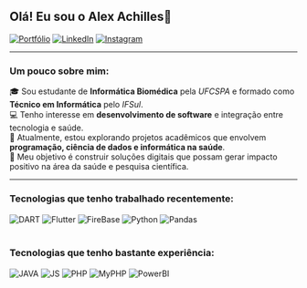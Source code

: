 
## Olá! Eu sou o Alex Achilles👋

[![Portfólio](https://img.shields.io/badge/Portf%C3%B3lio-darkgreen?style=for-the-badge)](https://funny-gelato-1b85ae.netlify.app/)
[![LinkedIn](https://img.shields.io/badge/linkedin-%230077B5.svg?style=for-the-badge&logo=linkedin&logoColor=white)](https://www.linkedin.com/in/alexandre-achilles/)
[![Instagram](https://img.shields.io/badge/Instagram-%23E4405F.svg?style=for-the-badge&logo=Instagram&logoColor=white)](https://www.instagram.com/alex_achilles_/)
<hr>

### Um pouco sobre mim:
🎓 Sou estudante de **Informática Biomédica** pela *UFCSPA* e formado como **Técnico em Informática** pelo *IFSul*.  
💻 Tenho interesse em **desenvolvimento de software** e integração entre tecnologia e saúde.  
🌱 Atualmente, estou explorando projetos acadêmicos que envolvem **programação, ciência de dados e informática na saúde**.  
🚀 Meu objetivo é construir soluções digitais que possam gerar impacto positivo na área da saúde e pesquisa científica.  
<hr>

<div style="display: inline_block">
<h3>Tecnologias que tenho trabalhado recentemente:</h3>
<img align="center" alt="DART" src="https://img.shields.io/badge/dart-%230175C2.svg?style=for-the-badge&logo=dart&logoColor=white">
<img align="center" alt="Flutter" src="https://img.shields.io/badge/Flutter-%2302569B.svg?style=for-the-badge&logo=Flutter&logoColor=white">
<img align="center" alt="FireBase" src="https://img.shields.io/badge/firebase-a08021?style=for-the-badge&logo=firebase&logoColor=ffcd34">
<img align="center" alt="Python" src="https://img.shields.io/badge/python-3670A0?style=for-the-badge&logo=python&logoColor=ffdd54">
<img align="center" alt="Pandas" src="https://img.shields.io/badge/pandas-%23150458.svg?style=for-the-badge&logo=pandas&logoColor=white">
</div>

<div style="display: inline_block"><br/>
<h3>Tecnologias que tenho bastante experiência:</h3> 
<img align="center" alt="JAVA" src="https://img.shields.io/badge/java-%23ED8B00.svg?style=for-the-badge&logo=openjdk&logoColor=white">
<img align="center" alt="JS" src="https://img.shields.io/badge/javascript-%23323330.svg?style=for-the-badge&logo=javascript&logoColor=%23F7DF1E">
<img align="center" alt="PHP" src="https://img.shields.io/badge/php-%23777BB4.svg?style=for-the-badge&logo=php&logoColor=white">
<img align="center" alt="MyPHP" src="https://img.shields.io/badge/mysql-4479A1.svg?style=for-the-badge&logo=mysql&logoColor=white">
<img align="center" alt="PowerBI" src="https://img.shields.io/badge/power_bi-F2C811?style=for-the-badge&logo=powerbi&logoColor=black">
</div>
